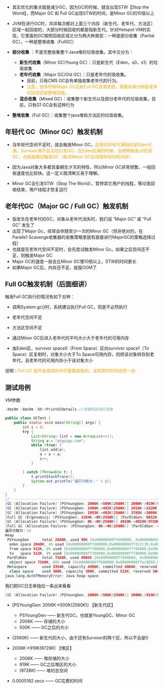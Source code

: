 * 其实优化的重点就是减少GC，因为GC的时候，就会出现STW【Stop the World】，而Major GC 和 Full GC出现STW的时间，是Minor GC的10倍以上

* JVM在进行GC时，并非每次都对上面三个内存（新生代、老年代、方法区）区域一起回收的，大部分时候回收的都是指新生代。针对Hotspot VM的实现，它里面的GC按照回收区域又分为两大种类型：一种是部分收集（Partial GC），一种是整堆收集（FullGC）

* **部分收集** ：不是完整收集整个Java堆的垃圾收集。其中又分为：
  * **新生代收集**（Minor GC/Young GC）：只是新生代（Eden，s0，s1）的垃圾收集
  * **老年代收集**（Major GC/Old GC）：只是老年代的圾收集。
    * 目前，只有CMS GC会有单独收集老年代的行为。
    * <font color="orange">注意，很多时候Major GC会和Full GC混淆使用，需要具体分辨是老年代回收还是整堆回收。</font>
  * **混合收集**（Mixed GC）：收集整个新生代以及部分老年代的垃圾收集。目前，只有G1 GC会有这种行为

* **整堆收集**（Full GC）：收集整个java堆和方法区的垃圾收集。



## 年轻代 GC（Minor GC）触发机制

* 当年轻代空间不足时，就会触发Minor GC，<font color="orange">这里的年轻代满指的是Eden代满。Survivor满不会主动引发GC，在Eden区满的时候，会顺带触发s0区的GC，也就是被动触发GC（每次Minor GC会清理年轻代的内存）</font>

* 因为Java对象大多都具备朝生夕灭的特性，所以Minor GC非常频繁，一般回收速度也比较快。这一定义既清晰又易于理解。

* Minor GC会引发STW（Stop The World），暂停其它用户的线程，等垃圾回收结束，用户线程才恢复运行

## 老年代GC（Major GC / Full GC）触发机制

* 指发生在老年代的GC，对象从老年代消失时，我们说 “Major GC” 或 “Full GC” 发生了 
* 出现了Major Gc，经常会伴随至少一次的Minor GC（但非绝对的，在Paralle1 Scavenge收集器的收集策略里就有直接进行MajorGC的策略选择过程） 
* 也就是在老年代空间不足时，会先尝试触发Minor Gc。如果之后空间还不足，则触发Major GC
* Major GC的速度一般会比Minor GC慢10倍以上，STW的时间更长 
* 如果Major GC后，内存还不足，就报OOM了 

## Full GC触发机制（后面细讲）

触发Full GC执行的情况有如下五种：

* 调用System.gc()时，系统建议执行Full GC，但是不必然执行

* 老年代空间不足

* 方法区空间不足

* 通过Minor GC后进入老年代的平均大小大于老年代的可用内存

* 由Eden区、survivor space0（From Space）区向survivor space1（To Space）区复制时，对象大小大于To Space可用内存，则把该对象转存到老年代，且老年代的可用内存小于该对象大小

说明：<font color="orange">Full GC 是开发或调优中尽量要避免的。这样暂时时间会短一些</font>





## 测试用例

VM参数

```java
-Xms9m -Xmx9m -XX:+PrintGCDetails //详细的显示GC信息
```

```java
public class GCTest {
    public static void main(String[] args) {
        int i = 0;
        try {
            List<String> list = new ArrayList<>();
            String a = "atguigu.com";
            while (true) {
                list.add(a);
                a = a + a;
                i++;
            }

        } catch (Throwable t) {
            t.printStackTrace();
            System.out.println("遍历次数为：" + i);
        }
    }
}
//  ----------------------------------------------------------------------------
[GC (Allocation Failure) [PSYoungGen: 2006K->500K(2560K)] 2006K->919K(9728K), 0.0005192 secs] [Times: user=0.00 sys=0.00, real=0.00 secs] 
[GC (Allocation Failure) [PSYoungGen: 2496K->492K(2560K)] 2916K->2320K(9728K), 0.0004959 secs] [Times: user=0.00 sys=0.00, real=0.00 secs] 
[GC (Allocation Failure) [PSYoungGen: 1953K->492K(2560K)] 3781K->3080K(9728K), 0.0004496 secs] [Times: user=0.00 sys=0.00, real=0.00 secs] 
[Full GC (Ergonomics) [PSYoungGen: 1284K->0K(2560K)] [ParOldGen: 6812K->4919K(7168K)] 8096K->4919K(9728K), [Metaspace: 3307K->3307K(1056768K)], 0.0034453 secs] [Times: user=0.00 sys=0.00, real=0.00 secs] 
[GC (Allocation Failure) [PSYoungGen: 0K->0K(2560K)] 4919K->4919K(9728K), 0.0001849 secs] [Times: user=0.00 sys=0.00, real=0.00 secs] 
[Full GC (Allocation Failure) [PSYoungGen: 0K->0K(2560K)] [ParOldGen: 4919K->4902K(7168K)] 4919K->4902K(9728K), [Metaspace: 3307K->3307K(1056768K)], 0.0032190 secs] [Times: user=0.00 sys=0.00, real=0.00 secs] 
遍历次数为：16
Heap
 PSYoungGen      total 2560K, used 95K [0x00000000ffd00000, 0x0000000100000000, 0x0000000100000000)
  eden space 2048K, 4% used [0x00000000ffd00000,0x00000000ffd17c30,0x00000000fff00000)
  from space 512K, 0% used [0x00000000fff80000,0x00000000fff80000,0x0000000100000000)
  to   space 512K, 0% used [0x00000000fff00000,0x00000000fff00000,0x00000000fff80000)
 ParOldGen       total 7168K, used 4902K [0x00000000ff600000, 0x00000000ffd00000, 0x00000000ffd00000)
  object space 7168K, 68% used [0x00000000ff600000,0x00000000ffac9850,0x00000000ffd00000)
 Metaspace       used 3354K, capacity 4496K, committed 4864K, reserved 1056768K
  class space    used 360K, capacity 388K, committed 512K, reserved 1048576K
java.lang.OutOfMemoryError: Java heap space
```

我们把GC日志单独拉一条出来看看

```java
[GC (Allocation Failure) [PSYoungGen: 2006K->500K(2560K)] 2006K->919K(9728K), 0.0005192 secs] [Times: user=0.00 sys=0.00, real=0.00 secs] 
```

* [PSYoungGen: 2006K->500K(2560K)] 【新生代区】
  
  * PSYoungGen  —— 新生代GC，也就是YoungGC、Minor GC
  * 2006K  —— 存储的大小
  * 500K  —— GC之后的大小
* (2560K)  —— 新生代的大小，由于还有Survivor的两个区，所以不会是0
  
  
  
* 2006K->919K(9728K)  【堆区】

  * 2006K —— 堆存储的大小
  * 919K —— GC之后堆区的大小
  * (9728K) —— 堆的总空间

  

* 0.0005192 secs —— GC花费的时间

  